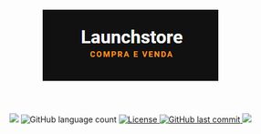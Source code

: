 <h1 align="center">
  <img src=".github/logo.png" alt="logo" >
</h1>
<br>
<p align="center">
  <img src="https://img.shields.io/badge/made%20by-RAFAEL%20MARTINS-fd951f?style=flat-square">
  <img alt="GitHub language count" src="https://img.shields.io/github/languages/count/martins-rafael/launchstore?color=fd951f&style=flat-square">
  <a href="https://opensource.org/licenses/MIT">
    <img alt="License" src="https://img.shields.io/badge/license-MIT-fd951f?style=flat-square">
  </a>
  <a href="https://github.com/martins-rafael/launchstore/commits/master">
    <img alt="GitHub last commit" src="https://img.shields.io/github/last-commit/martins-rafael/launchstore?color=fd951f&style=flat-square">
  </a>
    <img src="https://img.shields.io/badge/status-EM%20DESENVOLVIMENTO-fd951f?style=flat-square">
</p>

<br>

